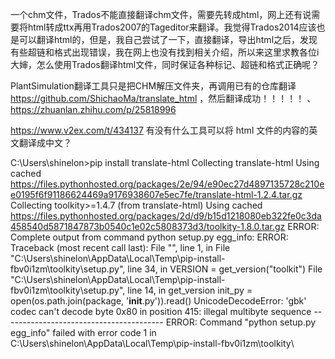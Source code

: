 一个chm文件，Trados不能直接翻译chm文件，需要先转成html，网上还有说需要将html转成ttx再用Trados2007的Tageditor来翻译。我觉得Trados2014应该也是可以翻译html的，但是，我自己尝试了一下，直接翻译，导出html之后，发现有些超链和格式出现错误，我在网上也没有找到相关介绍，所以来这里求教各位i大婶，怎么使用Trados翻译html文件，同时保证各种标记、超链和格式正确呢？



PlantSimulation翻译工具只是把CHM解压文件夹，再调用已有的仓库翻译 
https://github.com/ShichaoMa/translate_html
，然后翻译成功！！！！！
、
https://zhuanlan.zhihu.com/p/25818996


https://www.v2ex.com/t/434137
有没有什么工具可以将 html 文件的内容的英文翻译成中文？

C:\Users\shinelon>pip install translate-html
Collecting translate-html
  Using cached https://files.pythonhosted.org/packages/2e/94/e90ec27d4897135728c210ee0195f6f91186624469a9176938607e5ec7fe/translate-html-1.2.4.tar.gz
Collecting toolkity>=1.4.7 (from translate-html)
  Using cached https://files.pythonhosted.org/packages/2d/d9/b15d1218080eb322fe0c3da458540d5871847873b0540c1e02c5808373d3/toolkity-1.8.0.tar.gz
    ERROR: Complete output from command python setup.py egg_info:
    ERROR: Traceback (most recent call last):
      File "<string>", line 1, in <module>
      File "C:\Users\shinelon\AppData\Local\Temp\pip-install-fbv0i1zm\toolkity\setup.py", line 34, in <module>
        VERSION = get_version("toolkit")
      File "C:\Users\shinelon\AppData\Local\Temp\pip-install-fbv0i1zm\toolkity\setup.py", line 14, in get_version
        init_py = open(os.path.join(package, '__init__.py')).read()
    UnicodeDecodeError: 'gbk' codec can't decode byte 0x80 in position 415: illegal multibyte sequence
    ----------------------------------------
ERROR: Command "python setup.py egg_info" failed with error code 1 in C:\Users\shinelon\AppData\Local\Temp\pip-install-fbv0i1zm\toolkity\

























































































